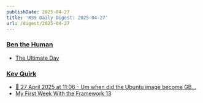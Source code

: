 ```yaml
---
publishDate: 2025-04-27
title: 'RSS Daily Digest: 2025-04-27'
url: /digest/2025-04-27
---
```


### [Ben the Human](https://benthehuman.com/)

  * [The Ultimate Day](https://benthehuman.com/the-ultimate-day/)
  
### [Kev Quirk](https://kevquirk.com/)

  * [📝 27 April 2025 at 11:06 - Um when did the Ubuntu image become GB...](https://kevquirk.com/notes/20250427-1106)
  * [My First Week With the Framework 13](https://kevquirk.com/blog/my-first-week-with-the-framework-13)
  
